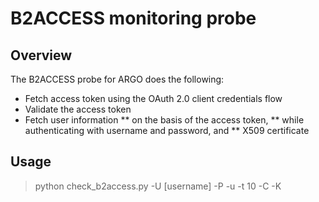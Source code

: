 # B2ACCESS monitoring probe

## Overview
The B2ACCESS probe for ARGO does the following:

* Fetch access token using the OAuth 2.0 client credentials flow
* Validate the access token
* Fetch user information 
** on the basis of the access token,
** while authenticating with username and password, and
** X509 certificate

## Usage
> python check_b2access.py -U [username] -P <password> -u <unity base url> -t 10 -C <path to public key> -K <path to private key>

